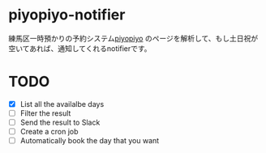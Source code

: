 # piyopiyo-notifier
練馬区一時預かりの予約システム[piyopiyo](https://www.nerima-piyopiyo.com/piyopiyo/) のページを解析して、もし土日祝が空いてあれば、通知してくれるnotifierです。

# TODO
- [x] List all the availalbe days
- [ ] Filter the result
- [ ] Send the result to Slack
- [ ] Create a cron job
- [ ] Automatically book the day that you want
